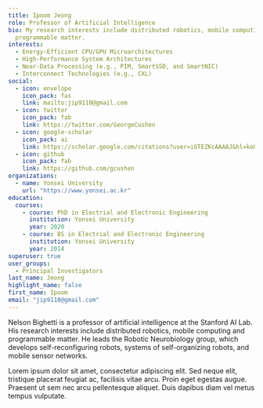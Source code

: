 ```yaml
---
title: Ipoom Jeong
role: Professor of Artificial Intelligence
bio: My research interests include distributed robotics, mobile computing and
  programmable matter.
interests:
  - Energy-Efficient CPU/GPU Microarchitectures
  - High-Performance System Architectures
  - Near-Data Processing (e.g., PIM, SmartSSD, and SmartNIC)
  - Interconnect Technologies (e.g., CXL)
social:
  - icon: envelope
    icon_pack: fas
    link: mailto:jip9110@gmail.com
  - icon: twitter
    icon_pack: fab
    link: https://twitter.com/GeorgeCushen
  - icon: google-scholar
    icon_pack: ai
    link: https://scholar.google.com/citations?user=iGTEZKcAAAAJ&hl=ko&oi=ao
  - icon: github
    icon_pack: fab
    link: https://github.com/gcushen
organizations:
  - name: Yonsei University
    url: "https://www.yonsei.ac.kr"
education:
  courses:
    - course: PhD in Electrial and Electronic Engineering
      institution: Yonsei University
      year: 2020
    - course: BS in Electrial and Electronic Engineering
      institution: Yonsei University
      year: 2014
superuser: true
user_groups:
  - Principal Investigators
last_name: Jeong
highlight_name: false
first_name: Ipoom
email: "jip9110@gmail.com"
---
```


Nelson Bighetti is a professor of artificial intelligence at the Stanford AI Lab. His research interests include distributed robotics, mobile computing and programmable matter. He leads the Robotic Neurobiology group, which develops self-reconfiguring robots, systems of self-organizing robots, and mobile sensor networks.

Lorem ipsum dolor sit amet, consectetur adipiscing elit. Sed neque elit, tristique placerat feugiat ac, facilisis vitae arcu. Proin eget egestas augue. Praesent ut sem nec arcu pellentesque aliquet. Duis dapibus diam vel metus tempus vulputate.
